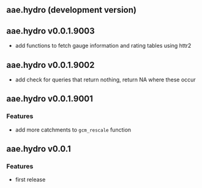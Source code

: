 ## aae.hydro (development version)

## aae.hydro v0.0.1.9003

- add functions to fetch gauge information and rating tables using httr2

## aae.hydro v0.0.1.9002

- add check for queries that return nothing, return NA where these occur

## aae.hydro v0.0.1.9001

### Features
 
- add more catchments to `gcm_rescale` function


## aae.hydro v0.0.1

### Features

- first release
